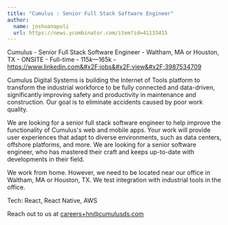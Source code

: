 ```yaml
---
title: "Cumulus : Senior Full Stack Software Engineer"
author:
  name: joshuanapoli
  url: https://news.ycombinator.com/item?id=41133415
---
```

Cumulus - Senior Full Stack Software Engineer - Waltham, MA or Houston, TX - ONSITE - Full-time - $115k—$165k - <a href="https:&#x2F;&#x2F;www.linkedin.com&#x2F;jobs&#x2F;view&#x2F;3987534709" rel="nofollow">https:&#x2F;&#x2F;www.linkedin.com&#x2F;jobs&#x2F;view&#x2F;3987534709</a>

Cumulus Digital Systems is building the Internet of Tools platform to transform the industrial workforce to be fully connected and data-driven, significantly improving safety and productivity in maintenance and construction. Our goal is to eliminate accidents caused by poor work quality.

We are looking for a senior full stack software engineer to help improve the functionality of Cumulus&#x27;s web and mobile apps. Your work will provide user experiences that adapt to diverse environments, such as data centers, offshore platforms, and more. We are looking for a senior software engineer, who has mastered their craft and keeps up-to-date with developments in their field.

We work from home. However, we need to be located near our office in Waltham, MA or Houston, TX. We test integration with industrial tools in the office.

Tech: React, React Native, AWS

Reach out to us at careers+hn@cumulusds.com
